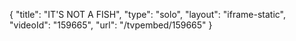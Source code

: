 {
    "title": "IT'S NOT A FISH",
    "type": "solo",
    "layout": "iframe-static",
    "videoId": "159665",
    "url": "\/tvpembed\/159665"
}
